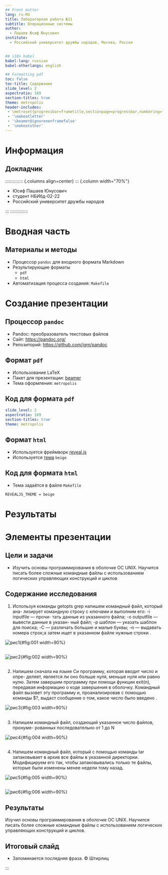 ```yaml
---
## Front matter
lang: ru-RU
title: Лабораторная работа №11
subtitle: Операционные системы
author:
  - Пашаев Юсиф Юнусович
institute:
  - Российский университет дружбы народов, Москва, Россия
 

## i18n babel
babel-lang: russian
babel-otherlangs: english

## Formatting pdf
toc: false
toc-title: Содержание
slide_level: 2
aspectratio: 169
section-titles: true
theme: metropolis
header-includes:
 - \metroset{progressbar=frametitle,sectionpage=progressbar,numbering=fraction}
 - '\makeatletter'
 - '\beamer@ignorenonframefalse'
 - '\makeatother'
---
```


# Информация

## Докладчик

:::::::::::::: {.columns align=center}
::: {.column width="70%"}

  * Юсиф Пашаев Юнусович
  * студент НБИбд-02-22
  * Российский университет дружбы народов
 

:::
::::::::::::::

# Вводная часть

## Материалы и методы

- Процессор `pandoc` для входного формата Markdown
- Результирующие форматы
	- `pdf`
	- `html`
- Автоматизация процесса создания: `Makefile`

# Создание презентации

## Процессор `pandoc`

- Pandoc: преобразователь текстовых файлов
- Сайт: <https://pandoc.org/>
- Репозиторий: <https://github.com/jgm/pandoc>

## Формат `pdf`

- Использование LaTeX
- Пакет для презентации: [beamer](https://ctan.org/pkg/beamer)
- Тема оформления: `metropolis`

## Код для формата `pdf`

```yaml
slide_level: 2
aspectratio: 169
section-titles: true
theme: metropolis
```

## Формат `html`

- Используется фреймворк [reveal.js](https://revealjs.com/)
- Используется [тема](https://revealjs.com/themes/) `beige`

## Код для формата `html`

- Тема задаётся в файле `Makefile`

```make
REVEALJS_THEME = beige 
```
# Результаты


# Элементы презентации

## Цели и задачи

- Изучить основы программирования в оболочке ОС UNIX. Научится писать более
сложные командные файлы с использованием логических управляющих конструкций
и циклов

## Содержание исследования

1. Используя команды getopts grep напишем командный файл, который ана-
лизирует командную строку с ключами и выполним его: -i inputfile — прочи-
тать данные из указанного файла; -o outputfile — вывести данные в указан-
ный файл; -p шаблон — указать шаблон для поиска; -C — различать большие
и малые буквы; -n — выдавать номера строк;а затем ищет в указанном файле нужные строки .

![рис1](image/1.png){#fig:001 width=90%}

##

![рис2](image/2.png){#fig:002 width=90%}

##

2. Напишем сначала на языке Си программу, которая вводит число и опре-
деляет, является ли оно больше нуля, меньше нуля или равно нулю. Затем
завершим программу при помощи функции exit(n), передавая информацию
о коде завершения в оболочку. Командный файл вызовет эту программу и,
проанализировав с помощью команды $?, выдаст сообщение о том, какое
число было введено .

![рис3](image/3.png){#fig:003 width=90%}

##

3. Напишем командный файл, создающий указанное число файлов, пронуме-
рованных последовательно от 1 до N 

![рис4](image/4.png){#fig:004 width=90%}

##

4. Напишем командный файл, который с помощью команды tar запаковывает
в архив все файлы в указанной директории. Модифицируем его так, чтобы
запаковывались только те файлы, которые были изменены менее недели
тому назад.

![рис5](image/5.png){#fig:005 width=90%}

##

![рис6](image/6.png){#fig:006 width=90%}

##

## Результаты

Изучил основы программирования в оболочке ОС UNIX. Научился писать более
сложные командные файлы с использованием логических управляющих конструкций
и циклов.


## Итоговый слайд

- Запоминается последняя фраза. © Штирлиц

:::

